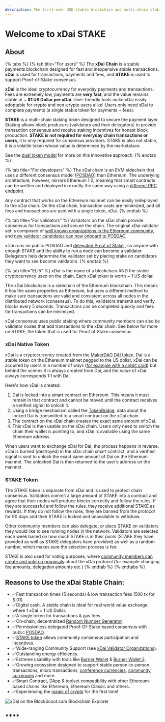 ```yaml
---
description: The first-ever USD stable blockchain and multi-chain staking token
---
```


# Welcome to xDai STAKE

## About

{% tabs %}
{% tab title="For users" %}
The **xDai Chain** is a stable payments blockchain designed for fast and inexpensive stable transactions. **xDai** is used for transactions, payments and fees, and **STAKE** is used to support Proof-of-Stake consensus.

**xDai** is the ideal cryptocurrency for everyday payments and transactions. Fees are extremely low, payments are **very fast**, and the value remains stable at ~ **$1 US Dollar per xDai**. User-friendly tools make xDai easily adoptable for crypto and non-crypto users alike! Users only need xDai to complete payments \(a single stable token for payments + fees\).

**STAKE** is a multi-chain staking token designed to secure the payment layer. Staking allows block producers \(validators and their delegators\) to provide transaction consensus and receive staking incentives for honest block production. **STAKE is not required for everyday chain transactions or users**, it is only required for consensus providers. STAKE is also not stable, it is a volatile token whose value is determined by the marketplace. 

See the [dual token model](for-stakers/stake-reward-mechanics/dual-token-model.md) for more on this innovative approach.
{% endtab %}

{% tab title="For developers" %}
The xDai chain is an EVM sidechain that uses a different consensus model \([POSDAO](for-validators/posdao-whitepaper.md)\) than Ethereum. The underlying architecture, however, mirrors Ethereum 1.0, meaning that smart contracts can be written and deployed in exactly the same way using a [different RPC endpoint](for-developers/developer-resources/#json-rpc-endpoints).

Any contract that works on the Ethereum mainnet can be easily redeployed to the xDai chain. On the xDai chain, transaction costs are minimized, and all fees and transactions are paid with a single token, xDai.
{% endtab %}

{% tab title="For validators" %}
Validators on the xDai chain provide consensus for transactions and secure the chain. The original xDai validator set is composed of [well known organizations in the Ethereum community](for-validators/about-xdai-validators/), and [new validator candidates can now onboard to POSDAO](for-stakers/staking-protocol/become-a-candidate-validator.md).

xDai runs on public POSDAO and [delegated Proof of Stake](for-stakers/staking-protocol/) , so anyone with enough STAKE and the ability to run a node can become a validator. Delegators help determine the validator set by placing stake on candidates they want to see become validators.
{% endtab %}

{% tab title="ELI5" %}
xDai is the name of a blockchain AND the stable cryptocurrency used on the chain. Each xDai token is worth ~ 1 US dollar.

The xDai blockchain is a sidechain of the Ethereum blockchain. This means it has the same properties as Ethereum, but uses a different method to make sure transactions are valid and consistent across all nodes in the distributed network \(consensus\). To do this, validators transmit and verify blocks every 5 seconds. Transactions can be completed quickly and fees for transactions can be minimized. 

xDai consensus uses public staking where community members can also be validator nodes that add transactions to the xDai chain. See below for more on STAKE, the token that is used for Proof of Stake consensus.

### xDai Native Token

xDai is a cryptocurrency created from the [MakerDAO DAI token](https://makerdao.com). Dai is a stable token on the Ethereum mainnet pegged to the US dollar. xDai can be acquired by users in a number of ways \([for example with a credit card](for-users/buying-xdai-with-fiat/ramp-network.md)\) but behind the scenes it is always created from Dai, and the value of xDai always corresponds 1:1 with Dai. 

Here's how xDai is created:

1. Dai is locked into a smart contract on Ethereum. This means it must remain in that contract and cannot be moved until the contract receives a verified signal to unlock it.
2. Using a bridge mechanism called the [TokenBridge](https://docs.tokenbridge.net), data about the locked Dai is transmitted to a smart contract on the xDai chain.
3. The contract on the xDai chain creates the exact same amount of xDai.
4. This xDai is then usable on the xDai chain. Users only need to switch the chain their wallet is pointing to, and xDai is available using the same Ethereum address.

When users want to exchange xDai for Dai, the process happens in reverse. xDai is burned \(destroyed\) in the xDai chain smart contract, and a verified signal is sent to unlock the exact same amount of Dai on the Ethereum mainnet. The unlocked Dai is then returned to the user’s address on the mainnet. 

### STAKE Token

The STAKE token is separate from xDai and is used to protect chain consensus. Validators commit a large amount of STAKE into a contract and agree that their nodes will produce blocks correctly and follow the rules.  If they are successful and follow the rules, they receive additional STAKE as rewards. If they do not follow the rules, they are banned from the protocol for 90 days and their STAKE is locked and unavailable to withdraw. 

Other community members can also delegate, or place STAKE on validators they would like to see running nodes in the network. Validators are selected each week based on how much STAKE is in their pools \(STAKE they have provided as well as STAKE delegators have provided\) as well as a random number, which makes sure the selection process is fair. 

STAKE is also used for voting purposes, where [community members can create and vote on proposals](for-stakers/stake-token/stake-weighted-voting/) about the xDai protocol \(for example changing fee amounts, delegation amounts etc.\)
{% endtab %}
{% endtabs %}

## **Reasons to Use the xDai Stable Chain:**

* ✅Fast transaction times \(5 seconds\) & low transaction fees \(500 tx for $.01\).
* ✅Digital cash. A stable chain is ideal for real world value exchange where 1 xDai = 1 US Dollar.
* ✅A single token for transactions & gas fees.
* ✅On-chain, decentralized [Random Number Generator](for-developers/on-chain-random-numbers/).
* ✅Permissionless delegated Proof-Of-Stake based consensus with public [POSDAO](for-validators/posdao-whitepaper.md).
* ✅[STAKE token](for-stakers/stake-token/) allows community consensus participation and incentives. 
* ✅Wide-ranging Community Support \(see [xDai Validator Organizations](for-validators/about-xdai-validators/current-xdai-validators/)\).
* ✅Outstanding energy efficiency.
* ✅Extreme usability with tools like [Burner Wallet](for-users/wallets/burner-wallet.md) & [Burner Wallet 2](for-users/wallets/burner-wallet-2.md).
* ✅Growing ecosystem designed to support stable person-to-person transactions, micro transactions, [conference currencies](about-xdai/use-cases/cryptocurrency-for-events-and-conferences/), [community currencies](about-xdai/use-cases/community-currencies.md) and more.
* ✅Smart Contract, DApp & toolset compatibility with other Ethereum-based chains like Ethereum, Ethereum Classic and others.
* ✅Experiencing the [magic of crypto](about-xdai/news-and-information/crypto-influencers-on-xdai.md#anthony-pompliano) for the first time!

![xDai on the BlockScout.com Blockchain Explorer](.gitbook/assets/xdai_explorer.png)

## \*\*\*\*

